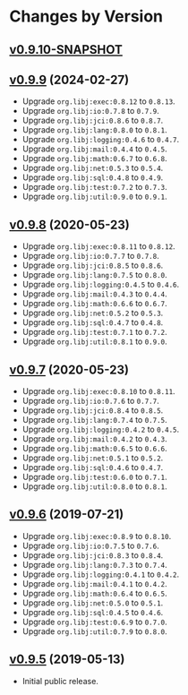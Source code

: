 # Changes by Version

## [v0.9.10-SNAPSHOT](https://github.com/libj/util/compare/5176fe212176644cd0dc654e5c7cb372b541c711..HEAD)

## [v0.9.9](https://github.com/libj/util/compare/ce9e72d71a653e29b190ce740d86fc571aa8d337..5176fe212176644cd0dc654e5c7cb372b541c711) (2024-02-27)
* Upgrade `org.libj:exec:0.8.12` to `0.8.13`.
* Upgrade `org.libj:io:0.7.8` to `0.7.9`.
* Upgrade `org.libj:jci:0.8.6` to `0.8.7`.
* Upgrade `org.libj:lang:0.8.0` to `0.8.1`.
* Upgrade `org.libj:logging:0.4.6` to `0.4.7`.
* Upgrade `org.libj:mail:0.4.4` to `0.4.5`.
* Upgrade `org.libj:math:0.6.7` to `0.6.8`.
* Upgrade `org.libj:net:0.5.3` to `0.5.4`.
* Upgrade `org.libj:sql:0.4.8` to `0.4.9`.
* Upgrade `org.libj:test:0.7.2` to `0.7.3`.
* Upgrade `org.libj:util:0.9.0` to `0.9.1`.

## [v0.9.8](https://github.com/entinae/pom/compare/3401ff4284d87c6b5389c0d088b918be2424b623..ce9e72d71a653e29b190ce740d86fc571aa8d337) (2020-05-23)
* Upgrade `org.libj:exec:0.8.11` to `0.8.12`.
* Upgrade `org.libj:io:0.7.7` to `0.7.8`.
* Upgrade `org.libj:jci:0.8.5` to `0.8.6`.
* Upgrade `org.libj:lang:0.7.5` to `0.8.0`.
* Upgrade `org.libj:logging:0.4.5` to `0.4.6`.
* Upgrade `org.libj:mail:0.4.3` to `0.4.4`.
* Upgrade `org.libj:math:0.6.6` to `0.6.7`.
* Upgrade `org.libj:net:0.5.2` to `0.5.3`.
* Upgrade `org.libj:sql:0.4.7` to `0.4.8`.
* Upgrade `org.libj:test:0.7.1` to `0.7.2`.
* Upgrade `org.libj:util:0.8.1` to `0.9.0`.

## [v0.9.7](https://github.com/entinae/pom/compare/f320e7cc1e2d0ae7496eb3b3aee41510cba9b557..3401ff4284d87c6b5389c0d088b918be2424b623) (2020-05-23)
* Upgrade `org.libj:exec:0.8.10` to `0.8.11`.
* Upgrade `org.libj:io:0.7.6` to `0.7.7`.
* Upgrade `org.libj:jci:0.8.4` to `0.8.5`.
* Upgrade `org.libj:lang:0.7.4` to `0.7.5`.
* Upgrade `org.libj:logging:0.4.2` to `0.4.5`.
* Upgrade `org.libj:mail:0.4.2` to `0.4.3`.
* Upgrade `org.libj:math:0.6.5` to `0.6.6`.
* Upgrade `org.libj:net:0.5.1` to `0.5.2`.
* Upgrade `org.libj:sql:0.4.6` to `0.4.7`.
* Upgrade `org.libj:test:0.6.0` to `0.7.1`.
* Upgrade `org.libj:util:0.8.0` to `0.8.1`.

## [v0.9.6](https://github.com/entinae/pom/compare/9da527cb7f9455f213602aab4582d6d2a310ff9f..f320e7cc1e2d0ae7496eb3b3aee41510cba9b557) (2019-07-21)
* Upgrade `org.libj:exec:0.8.9` to `0.8.10`.
* Upgrade `org.libj:io:0.7.5` to `0.7.6`.
* Upgrade `org.libj:jci:0.8.3` to `0.8.4`.
* Upgrade `org.libj:lang:0.7.3` to `0.7.4`.
* Upgrade `org.libj:logging:0.4.1` to `0.4.2`.
* Upgrade `org.libj:mail:0.4.1` to `0.4.2`.
* Upgrade `org.libj:math:0.6.4` to `0.6.5`.
* Upgrade `org.libj:net:0.5.0` to `0.5.1`.
* Upgrade `org.libj:sql:0.4.5` to `0.4.6`.
* Upgrade `org.libj:test:0.6.9` to `0.7.0`.
* Upgrade `org.libj:util:0.7.9` to `0.8.0`.

## [v0.9.5](https://github.com/entinae/pom/compare/3032270410d2535fa06fae03d4725b4de2aad94e..9da527cb7f9455f213602aab4582d6d2a310ff9f) (2019-05-13)
* Initial public release.